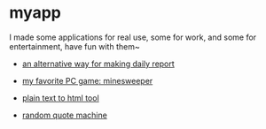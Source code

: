 # myapp

I made some applications for real use, some for work, and some for entertainment, have fun with them~

* [an alternative way for making daily report](https://houzhenni.github.io/myapp/dailyreport.html)

* [my favorite PC game: minesweeper](https://houzhenni.github.io/myapp/minesweeper.html)

* [plain text to html tool](https://houzhenni.github.io/myapp/converttohtml.html)

* [random quote machine](https://houzhenni.github.io/myapp/randomquote.html)